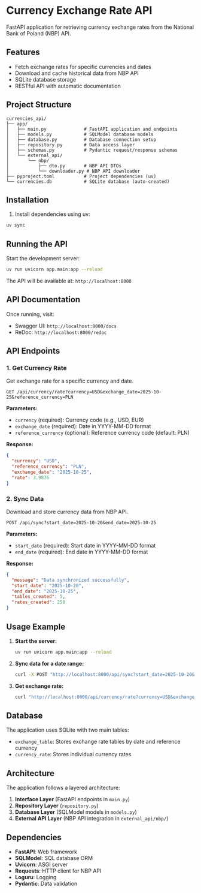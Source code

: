 # Currency Exchange Rate API

FastAPI application for retrieving currency exchange rates from the National Bank of Poland (NBP) API.

## Features

- Fetch exchange rates for specific currencies and dates
- Download and cache historical data from NBP API
- SQLite database storage
- RESTful API with automatic documentation

## Project Structure

```
currencies_api/
├── app/
│   ├── main.py              # FastAPI application and endpoints
│   ├── models.py            # SQLModel database models
│   ├── database.py          # Database connection setup
│   ├── repository.py        # Data access layer
│   ├── schemas.py           # Pydantic request/response schemas
│   └── external_api/
│       └── nbp/
│           ├── dto.py       # NBP API DTOs
│           └── downloader.py # NBP API downloader
├── pyproject.toml           # Project dependencies (uv)
└── currencies.db            # SQLite database (auto-created)
```

## Installation

1. Install dependencies using uv:
```bash
uv sync
```

## Running the API

Start the development server:
```bash
uv run uvicorn app.main:app --reload
```

The API will be available at: `http://localhost:8000`

## API Documentation

Once running, visit:
- Swagger UI: `http://localhost:8000/docs`
- ReDoc: `http://localhost:8000/redoc`

## API Endpoints

### 1. Get Currency Rate

Get exchange rate for a specific currency and date.

```
GET /api/currency/rate?currency=USD&exchange_date=2025-10-25&reference_currency=PLN
```

**Parameters:**
- `currency` (required): Currency code (e.g., USD, EUR)
- `exchange_date` (required): Date in YYYY-MM-DD format
- `reference_currency` (optional): Reference currency code (default: PLN)

**Response:**
```json
{
  "currency": "USD",
  "reference_currency": "PLN",
  "exchange_date": "2025-10-25",
  "rate": 3.9876
}
```

### 2. Sync Data

Download and store currency data from NBP API.

```
POST /api/sync?start_date=2025-10-20&end_date=2025-10-25
```

**Parameters:**
- `start_date` (required): Start date in YYYY-MM-DD format
- `end_date` (required): End date in YYYY-MM-DD format

**Response:**
```json
{
  "message": "Data synchronized successfully",
  "start_date": "2025-10-20",
  "end_date": "2025-10-25",
  "tables_created": 5,
  "rates_created": 250
}
```

## Usage Example

1. **Start the server:**
   ```bash
   uv run uvicorn app.main:app --reload
   ```

2. **Sync data for a date range:**
   ```bash
   curl -X POST "http://localhost:8000/api/sync?start_date=2025-10-20&end_date=2025-10-25"
   ```

3. **Get exchange rate:**
   ```bash
   curl "http://localhost:8000/api/currency/rate?currency=USD&exchange_date=2025-10-25"
   ```

## Database

The application uses SQLite with two main tables:

- `exchange_table`: Stores exchange rate tables by date and reference currency
- `currency_rate`: Stores individual currency rates

## Architecture

The application follows a layered architecture:

1. **Interface Layer** (FastAPI endpoints in `main.py`)
2. **Repository Layer** (`repository.py`)
3. **Database Layer** (SQLModel models in `models.py`)
4. **External API Layer** (NBP API integration in `external_api/nbp/`)

## Dependencies

- **FastAPI**: Web framework
- **SQLModel**: SQL database ORM
- **Uvicorn**: ASGI server
- **Requests**: HTTP client for NBP API
- **Loguru**: Logging
- **Pydantic**: Data validation
